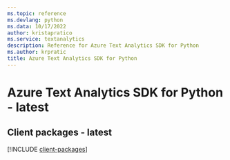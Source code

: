 ```yaml
---
ms.topic: reference
ms.devlang: python
ms.data: 10/17/2022
author: kristapratico
ms.service: textanalytics
description: Reference for Azure Text Analytics SDK for Python
ms.author: krpratic
title: Azure Text Analytics SDK for Python
---
```

# Azure Text Analytics SDK for Python - latest

## Client packages - latest
[!INCLUDE [client-packages](text-analytics-client-index.md)]